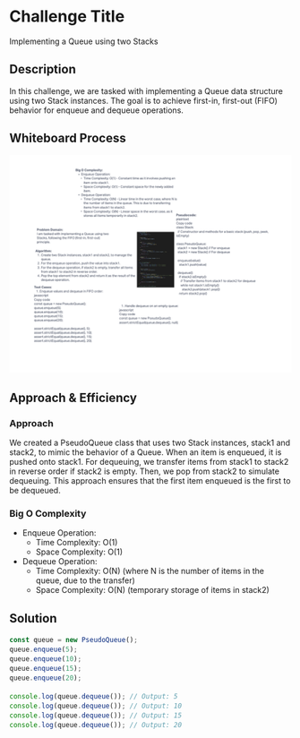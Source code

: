 # Challenge Title

Implementing a Queue using two Stacks

## Description

In this challenge, we are tasked with implementing a Queue data structure using two Stack instances. The goal is to achieve first-in, first-out (FIFO) behavior for enqueue and dequeue operations.

## Whiteboard Process

![Code Challenge 11](codechallenge11.png)

## Approach & Efficiency

### Approach

We created a PseudoQueue class that uses two Stack instances, stack1 and stack2, to mimic the behavior of a Queue. When an item is enqueued, it is pushed onto stack1. For dequeuing, we transfer items from stack1 to stack2 in reverse order if stack2 is empty. Then, we pop from stack2 to simulate dequeuing. This approach ensures that the first item enqueued is the first to be dequeued.

### Big O Complexity

* Enqueue Operation:
  * Time Complexity: O(1)
  * Space Complexity: O(1)
* Dequeue Operation:
  * Time Complexity: O(N) (where N is the number of items in the queue, due to the transfer)
  * Space Complexity: O(N) (temporary storage of items in stack2)

## Solution

``` javascript
const queue = new PseudoQueue();
queue.enqueue(5);
queue.enqueue(10);
queue.enqueue(15);
queue.enqueue(20);

console.log(queue.dequeue()); // Output: 5
console.log(queue.dequeue()); // Output: 10
console.log(queue.dequeue()); // Output: 15
console.log(queue.dequeue()); // Output: 20
```
